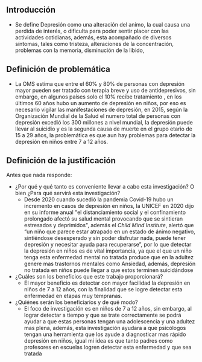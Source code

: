## Introducción
- Se define Depresión como una alteración del animo, la cual causa una perdida de interés, o dificulta para poder sentir  placer con las actividades cotidianas, además, esta acompañado de diversos síntomas, tales como tristeza, alteraciones de la concentración, problemas con la memoria, disminución de la libido, 

## Definición de problemática

- La OMS estima que entre el 60% y 80% de personas con depresión mayor pueden ser tratado con terapia breve y uso de antidepresivos, sin embargo, en algunos países solo el 10% recibe tratamiento , en los últimos 60 años hubo un aumento de depresión en niños, por eso es necesario vigilar las manifestaciones de depresión, en 2015, según la Organización Mundial de la Salud el numero total de personas con depresión excedió los 300 millones a nivel mundial, la depresión puede llevar al suicidio y es la segunda causa de muerte en el grupo etario de 15 a 29 años, la problemática es que aun hay problemas para detectar la depresión en niños entre 7 a 12 años.

## Definición de la justificación

Antes que nada responde:
- ¿Por qué y qué tanto es conveniente llevar a cabo esta investigación? O bien ¿Para qué servirá esta investigación?
	- Desde 2020 cuando sucedió la pandemia Covid-19 hubo un incremento en casos de depresión en niños, la UNICEF en 2020 dijo en su informe anual "el distanciamiento social y el confinamiento prolongado afectó su salud mental provocando que se sintieran estresados y deprimidos",  además el _Child Mind Institute_, alertó que “un niño que parece estar atrapado en un estado de ánimo negativo, sintiéndose desesperado y sin poder disfrutar nada, puede tener depresión y necesitar ayuda para recuperarse”, por lo que detectar la depresión en niños es de vital importancia, ya que el que un niño tenga esta enfermedad mental no tratada produce que en la adultez genere mas trastornos mentales como Ansiedad, además, depresión no tratada en niños puede llegar a que estos terminen suicidándose
- ¿Cuáles son los beneficios que este trabajo proporcionará?
	- El mayor beneficio es detectar con mayor facilidad la depresión en niños de 7 a 12 años, con la finalidad que se logre detectar esta enfermedad en etapas muy tempranas.
- ¿Quiénes serán los beneficiarios y de qué modo?
	- El foco de investigación es en niños de 7 a 12 años, sin embargo, al lograr detectar a tiempo y que se trate correctamente se podrá ayudar a que estas personas tengan una adolescencia y una adultez mas plena, además, esta investigación ayudara a que psicólogos tengan una herramienta que los ayude a diagnosticar mas rápido depresión en niños, igual mi idea es que tanto padres como profesores en escuelas logren detectar esta enfermedad y que sea tratada